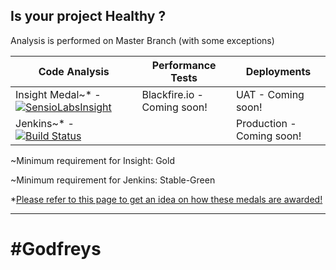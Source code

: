 ## Is your project Healthy ?

Analysis is performed on Master Branch (with some exceptions)

Code Analysis | Performance Tests | Deployments |
------------- |-----------| ------------|
Insight Medal~* - [![SensioLabsInsight](https://insight.sensiolabs.com/projects/88a33bd1-85fc-45c5-8e84-07fb1378b0bf/big.png)](https://insight.sensiolabs.com/projects/88a33bd1-85fc-45c5-8e84-07fb1378b0bf) | Blackfire.io - Coming soon! | UAT - Coming soon! |  
Jenkins~* - [![Build Status](http://jenkins.balancenet.com.au/buildStatus/icon?job=insight%20-%20Godfreys)](http://jenkins.balancenet.com.au/job/insight%20-%20Godfreys/) || Production - Coming soon! |

~Minimum requirement for Insight: Gold

~Minimum requirement for Jenkins: Stable-Green

*[Please refer to this page to get an idea on how these medals are awarded!](https://confluence.balancenet.com.au/display/BALDEV/Code+Analysis+Medals)

____

#Godfreys
========